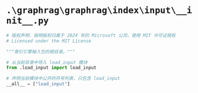# `.\graphrag\graphrag\index\input\__init__.py`

```py
# 版权声明，指明版权归属于 2024 年的 Microsoft 公司，使用 MIT 许可证授权
# Licensed under the MIT License

"""索引引擎输入包的根目录。"""

# 从当前目录中导入 load_input 模块
from .load_input import load_input

# 声明当前模块中公开的符号列表，只包含 load_input
__all__ = ["load_input"]
```